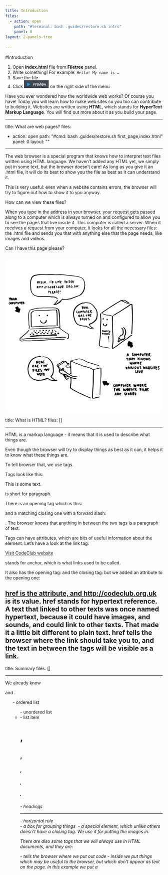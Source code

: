 ```yaml
---
title: Introduction
files:
  - action: open
    path: "#terminal: bash .guides/restore.sh intro"
    panel: 0
layout: 2-panels-tree

---
```

#Introduction 

1. Open **index.html** file from **Filetree** panel.
1. Write something! For example: `Hello! My name is …`
1. Save the file.
1. Click ![Preview](.guides/img/preview.png) on the right side of the menu

Have you ever wondered how the worldwide web works? Of course you have! Today you will learn how to make web sites so you too can contribute to building it. Websites are written using **HTML**, which stands for **HyperText Markup Language**. You will find out more about it as you build your page.

---
title: What are web pages?
files:
  - action: open
    path: "#cmd: bash .guides/restore.sh first_page,index.html"
    panel: 0
layout: ""

---
The web browser is a special program that knows how to interpret text files written using HTML language. We haven’t added any HTML yet, we simply put in some text, but the browser doesn’t care! As long as you give it an .html file, it will do its best to show you the file as best as it can understand it.

This is very useful: even when a website contains errors, the browser will try to figure out how to show it to you anyway.

How can we view these files?

When you type in the address in your browser, your request gets passed along to a computer which is always turned on and configured to allow you to see the pages that live inside it. This computer is called a server. When it receives a request from your computer, it looks for all the necessary files: the .html file and sends you that with anything else that the page needs, like images and videos.

Can I have this page please?

![](.guides/img/diagram_screenshot.png)
---
title: What is HTML?
files: []

---
HTML is a markup language - it means that it is used to describe what things are.

Even though the browser will try to display things as best as it can, it helps it to know what these things are.

To tell browser that, we use tags.

Tags look like this: <p>This is some text.</p>

<p> is short for paragraph.

There is an opening tag which is this: <p> and a matching closing one with a forward slash: </p>. The browser knows that anything in between the two tags is a paragraph of text.

Tags can have attributes, which are bits of useful information about the element. Let’s have a look at the link tag:

<a href="http://codeclub.org.uk">Visit CodeClub website</a>

<a> stands for anchor, which is what links used to be called.

It also has the opening tag: <a> and the closing tag: </a> but we added an attribute to the opening one: <a href="http://codeclub.org.uk">

href is the attribute, and http://codeclub.org.uk is its value.
href stands for hypertext reference. A text that linked to other texts was once named hypertext, because it could have images, and sounds, and could link to other texts. That made it a little bit different to plain text.
href tells the browser where the link should take you to, and the text in between the tags will be visible as a link.
---
title: Summary
files: []

---
We already know <p> and <a>.

<ol> - ordered list
<ul> - unordered list
<li> - list item
<h1>, <h2>, <h3>, <h4>, <h5>, <h6> - headings
<hr> - horizontal rule
<div> - a box for grouping things
<img> - a special element, which unlike others doesn’t have a closing tag. We use it for putting the images in.

There are also some tags that we will always use in HTML documents, and they are:

<html> - tells the browser where we put out code
<head> - inside <head> we put things which may be useful to the browser, but which don’t appear as text on the page. In this example we put a <title> there, which then shows up at the top of the browser window.
<body> - that’s where we put the things we want to appear on the page
